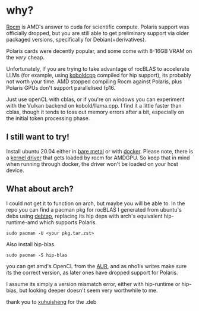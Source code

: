 

# why? 
[Rocm](https://rocm.docs.amd.com/en/latest/) is AMD's answer to cuda for scientific compute. Polaris support was officially dropped, but you are still able to get preliminary support via older packaged versions, specifically for Debian(+derivatives).

Polaris cards were decently popular, and some come with 8-16GB VRAM on the *very* cheap. 

Unfortunately, If you are trying to take advantage of rocBLAS to accelerate LLMs (for example, using [koboldcpp](https://github.com/YellowRoseCx/koboldcpp-rocm) compiled for hip support), its probably not worth your time. AMD stopped compiling Rocm against Polaris, plus Polaris GPUs  don't support parallelised fp16.

Just use openCL with cblas, or if you're on windows you can experiment with the Vulkan backend on kobold/llama.cpp. I find it a little faster than cblas, though it tends to toss out memory errors after a bit, especially on the initial token processing phase.


## I still want to try!

Install ubuntu 20.04 either in [bare metal](https://www.releases.ubuntu.com/focal/) or with [docker](https://hub.docker.com/_/ubuntu?uuid=dda056e8-a659-4ddc-8770-03da1ebf6d86%0A). Please note, there is a [kernel driver](https://github.com/ROCm/ROCK-Kernel-Driver) that gets loaded by rocm for AMDGPU. So keep that in mind when running through docker, the driver won't be loaded on your host device.


## What about arch?
I could not get it to function on arch, but maybe you will be able to. In the repo you can find a pacman pkg for rocBLAS I generated from ubuntu's debs using [debtap](https://aur.archlinux.org/packages/debtap), replacing its hip deps with arch's equivalent hip-runtime-amd which supports Polaris. 

```sudo pacman -U <your pkg.tar.zst>```

Also install hip-blas.

```sudo pacman -S hip-blas```

you can get amd's OpenCL from the [AUR](https://aur.archlinux.org/packages/opencl-amd), and as nho1ix writes make sure its the correct version, as later ones have dropped support for Polaris.

I assume its simply a version mismatch error, either with hip-runtime or hip-bias, but looking deeper doesn't seem very worthwhile to me.

thank you to [xuhuisheng](https://github.com/xuhuisheng) for the .deb
